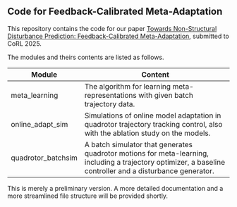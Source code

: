 ## Code for Feedback-Calibrated Meta-Adaptation

This repository contains the code for our paper [Towards Non-Structural Disturbance Prediction: Feedback-Calibrated Meta-Adaptation](https://nonstructural-metalearn.github.io), submitted to CoRL 2025. 

The modules and theirs contents are listed as follows.

| Module             | Content                                                      |
| ------------------ | ------------------------------------------------------------ |
| meta_learning      | The algorithm for learning meta-representations with given batch trajectory data. |
| online_adapt_sim   | Simulations of online model adaptation in quadrotor trajectory tracking control, also with the ablation study on the models. |
| quadrotor_batchsim | A batch simulator that generates quadrotor motions for meta-learning, including a trajectory optimizer, a baseline controller and a disturbance generator. |

This is merely a preliminary version. A more detailed documentation and a more streamlined file structure will be provided shortly.
